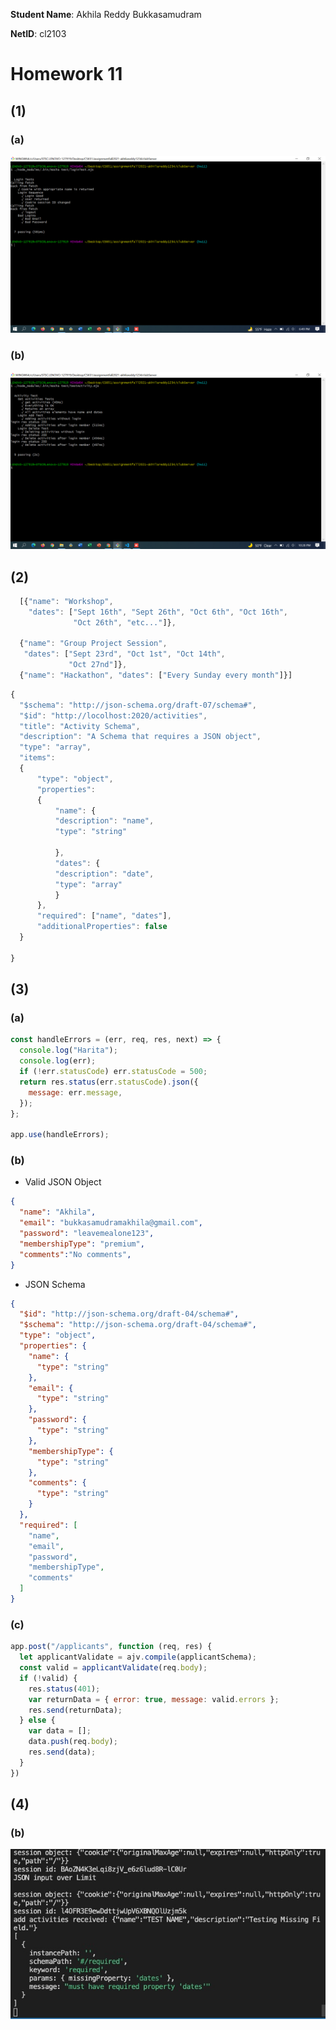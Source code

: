 **Student Name**:  Akhila Reddy Bukkasamudram

**NetID**: cl2103

# Homework 11
## (1)
### (a)
![](images/image11_1a.png)

### (b)
![](images/image11_1b.png)

## (2)

```javascript
  [{"name": "Workshop",
    "dates": ["Sept 16th", "Sept 26th", "Oct 6th", "Oct 16th",
              "Oct 26th", "etc..."]},

  {"name": "Group Project Session",
   "dates": ["Sept 23rd", "Oct 1st", "Oct 14th",
             "Oct 27nd"]},
  {"name": "Hackathon", "dates": ["Every Sunday every month"]}]
  ```

  ```javascript
  {
    "$schema": "http://json-schema.org/draft-07/schema#",
    "$id": "http://locolhost:2020/activities",
    "title": "Activity Schema",
    "description": "A Schema that requires a JSON object",
    "type": "array",
    "items":
    {
        "type": "object",
        "properties":
        {
            "name": {
            "description": "name",
            "type": "string"
          
            },
            "dates": {
            "description": "date",
            "type": "array"
            }
        },
        "required": ["name", "dates"],
        "additionalProperties": false
    }
    
  }
```

## (3)
### (a)
```javascript
const handleErrors = (err, req, res, next) => {
  console.log("Harita");
  console.log(err);
  if (!err.statusCode) err.statusCode = 500;
  return res.status(err.statusCode).json({
    message: err.message,
  });
};

app.use(handleErrors);
```

### (b)
- Valid JSON Object

```json
{
  "name": "Akhila",
  "email": "bukkasamudramakhila@gmail.com",
  "password": "leavemealone123",
  "membershipType": "premium",
  "comments":"No comments",
}
```

- JSON Schema

```json
{
  "$id": "http://json-schema.org/draft-04/schema#",
  "$schema": "http://json-schema.org/draft-04/schema#",
  "type": "object",
  "properties": {
    "name": {
      "type": "string"
    },
    "email": {
      "type": "string"
    },
    "password": {
      "type": "string"
    },
    "membershipType": {
      "type": "string"
    },
    "comments": {
      "type": "string"
    }
  },
  "required": [
    "name",
    "email",
    "password",
    "membershipType",
    "comments"
  ]
}
```
### (c)

```javascript
app.post("/applicants", function (req, res) {
  let applicantValidate = ajv.compile(applicantSchema);
  const valid = applicantValidate(req.body);
  if (!valid) {
    res.status(401);
    var returnData = { error: true, message: valid.errors };
    res.send(returnData);
  } else {
    var data = [];
    data.push(req.body);
    res.send(data);
  }
})
```

## (4)

### (b)
![](images/image11_4b.jpeg)